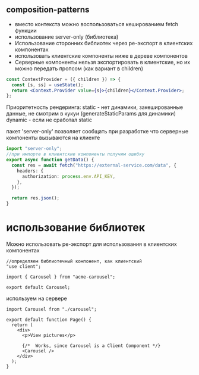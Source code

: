 ## composition-patterns

- вместо контекста можно воспользоваться кешированием fetch функции
- использование server-only (библиотека)
- Использование сторонних библиотек через ре-экспорт в клиентских компонентах
- использовать клиентские компоненты ниже в дереве компонентов
- Серверные компоненты нельзя экспортировать в клиентские, но их можно передать пропсом (как вариант в children)

```jsx
const ContextProvider = ({ children }) => {
  const [s, ss] = useState();
  return <Context.Provider value={s}>{children}</Context.Provider>;
};
```

Приоритетность рендеринга:
static - нет динамики, закешированные данные, не смотрим в кукуи (generateStaticParams для динамики)
dynamic - если не сработал static

пакет 'server-only' позволяет сообщать при разработке что серверные компоненты вызываются на клиенте

```ts
import "server-only";
//при импорте в клиентские компоненты получим ошибку
export async function getData() {
  const res = await fetch("https://external-service.com/data", {
    headers: {
      authorization: process.env.API_KEY,
    },
  });

  return res.json();
}
```

# использование библиотек

Можно использовать ре-экспорт для использования в клиентских компонентах

```tsx
//определяем библиотечный компонент, как клиентский
"use client";

import { Carousel } from "acme-carousel";

export default Carousel;
```

используем на сервере

```tsx
import Carousel from "./carousel";

export default function Page() {
  return (
    <div>
      <p>View pictures</p>

      {/*  Works, since Carousel is a Client Component */}
      <Carousel />
    </div>
  );
}
```
